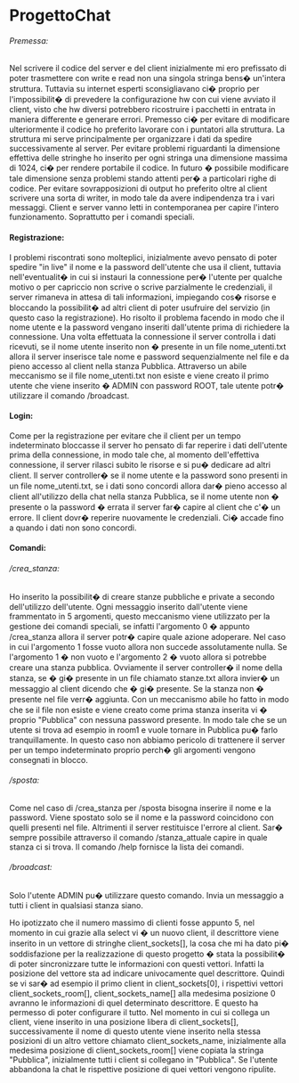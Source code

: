 # ProgettoChat

###### Premessa: ######
Nel scrivere il codice del server e del client inizialmente mi ero prefissato di poter trasmettere con write e read non una singola stringa bens� un'intera struttura. Tuttavia su internet esperti sconsigliavano ci� proprio per l'impossibilit� di prevedere la configurazione hw con cui viene avviato il client, visto che hw diversi potrebbero ricostruire i pacchetti in entrata in maniera differente e generare errori.
Premesso ci� per evitare di modificare ulteriormente il codice ho preferito lavorare con i puntatori alla struttura. La struttura mi serve principalmente per organizzare i dati da spedire successivamente al server.
Per evitare problemi riguardanti la dimensione effettiva delle stringhe ho inserito per ogni stringa una dimensione massima di 1024, ci� per rendere portabile il codice. In futuro � possibile modificare tale dimensione senza problemi stando attenti per� a particolari righe di codice.
Per evitare sovrapposizioni di output ho preferito oltre al client scrivere una sorta di writer, in modo tale da avere indipendenza tra i vari messaggi.
Client e server vanno letti in contemporanea per capire l'intero funzionamento. Soprattutto per i comandi speciali.

#### Registrazione: ####
I problemi riscontrati sono molteplici, inizialmente avevo pensato di poter spedire "in live" il nome e la password dell'utente che usa il client, tuttavia nell'eventualit� in cui si instauri la connessione per� l'utente per qualche motivo o per capriccio non scrive o scrive parzialmente le credenziali, il server rimaneva in attesa di tali informazioni, impiegando cos� risorse e bloccando la possibilit� ad altri client di poter usufruire del servizio (in questo caso la registrazione).
Ho risolto il problema facendo in modo che il nome utente e la password vengano inseriti dall'utente prima di richiedere la connessione. Una volta effettuata la connessione il server controlla i dati ricevuti, se il nome utente inserito non � presente in un file nome_utenti.txt allora il server inserisce tale nome e password sequenzialmente nel file e da pieno accesso al client nella stanza Pubblica.
Attraverso un abile meccanismo se il file nome_utenti.txt non esiste e viene creato il primo utente che viene inserito � ADMIN con password ROOT, tale utente potr� utilizzare il comando /broadcast.

#### Login: ####
Come per la registrazione per evitare che il client per un tempo indeterminato bloccasse il server ho pensato di far reperire i dati dell'utente prima della connessione, in modo tale che, al momento dell'effettiva connessione, il server rilasci subito le risorse e si pu� dedicare ad altri client.
Il server controller� se il nome utente e la password sono presenti in un file nome_utenti.txt, se i dati sono concordi allora dar� pieno accesso al client all'utilizzo della chat nella stanza Pubblica, se il nome utente non � presente o la password � errata il server far� capire al client che c'� un errore. Il client dovr� reperire nuovamente le credenziali. Ci� accade fino a quando i dati non sono concordi.

#### Comandi: ####
###### /crea_stanza: ######
Ho inserito la possibilit� di creare stanze pubbliche e private a secondo dell'utilizzo dell'utente.
Ogni messaggio inserito dall'utente viene frammentato in 5 argomenti, questo meccanismo viene utilizzato per la gestione dei comandi speciali, se infatti l'argomento 0 � appunto /crea_stanza allora il server potr� capire quale azione adoperare. Nel caso in cui l'argomento 1 fosse vuoto allora non succede assolutamente nulla. Se l'argomento 1 � non vuoto e l'argomento 2 � vuoto allora si potrebbe creare una stanza pubblica.
Ovviamente il server controller� il nome della stanza, se � gi� presente in un file chiamato stanze.txt allora invier� un messaggio al client dicendo che � gi� presente. Se la stanza non � presente nel file verr� aggiunta. Con un meccanismo abile ho fatto in modo che se il file non esiste e viene creato come prima stanza inserita vi � proprio "Pubblica" con nessuna password presente. In modo tale che se un utente si trova ad esempio in room1 e vuole tornare in Pubblica pu� farlo tranquillamente.
In questo caso non abbiamo pericolo di trattenere il server per un tempo indeterminato proprio perch� gli argomenti vengono consegnati in blocco.

###### /sposta: ######
Come nel caso di /crea_stanza per /sposta bisogna inserire il nome e la password. Viene spostato solo se il nome e la password coincidono con quelli presenti nel file. Altrimenti il server restituisce l'errore al client.
Sar� sempre possibile attraverso il comando /stanza_attuale capire in quale stanza ci si trova.
Il comando /help fornisce la lista dei comandi.

###### /broadcast: ######
Solo l'utente ADMIN pu� utilizzare questo comando. Invia un messaggio a tutti i client in qualsiasi stanza siano.

Ho ipotizzato che il numero massimo di clienti fosse appunto 5,
nel momento in cui grazie alla select vi � un nuovo client, il descrittore viene inserito in un vettore di stringhe client_sockets[], la cosa che mi ha dato pi� soddisfazione per la realizzazione di questo progetto � stata la possibilit� di poter sincronizzare tutte le informazioni con questi vettori. Infatti la posizione del vettore sta ad indicare univocamente quel descrittore. Quindi se vi sar� ad esempio il primo client in client_sockets[0], i rispettivi vettori client_sockets_room[], client_sockets_name[] alla medesima posizione 0 avranno le informazioni di quel determinato descrittore. E questo ha permesso di poter configurare il tutto. Nel momento in cui si collega un client, viene inserito in una posizione libera di client_sockets[], successivamente il nome di questo utente viene inserito nella stessa posizioni di un altro vettore chiamato client_sockets_name, inizialmente alla medesima posizione di client_sockets_room[] viene copiata la stringa "Pubblica", inizialmente tutti i client si collegano in "Pubblica".
Se l'utente abbandona la chat le rispettive posizione di quei vettori vengono ripulite.
